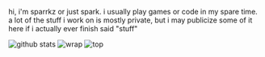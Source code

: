 hi, i'm sparrkz or just spark. i usually play games or code in my spare time. a lot of the stuff i work on is mostly private, but i may publicize some of it here if i actually ever finish said "stuff"

![github stats](https://github-readme-stats.vercel.app/api?username=sparrkzz&count_private=true&show_icons=true&theme=nightowl)
![wrap](https://github-readme-stats.vercel.app/api/pin/?username=wrapper-offline&repo=wrapper-offline&theme=nightowl&show_owner=true)
![top](https://github-readme-stats.vercel.app/api/top-langs/?username=sparrkzz&theme=nightowl)
